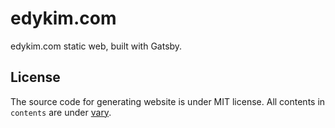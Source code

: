 # edykim.com

edykim.com static web, built with Gatsby.

## License

The source code for generating website is under MIT license. All contents in `contents` are under [vary](https://edykim.com/ko/copyright/).
